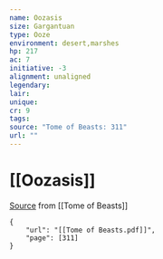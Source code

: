 ```yaml
---
name: Oozasis
size: Gargantuan
type: Ooze
environment: desert,marshes
hp: 217
ac: 7
initiative: -3
alignment: unaligned
legendary: 
lair: 
unique: 
cr: 9
tags: 
source: "Tome of Beasts: 311"
url: ""
---
```

# [[Oozasis]]

[Source](zotero://open-pdf/library/items/ULEQWHJM?page=311) from [[Tome of Beasts]]

```pdf
{
	"url": "[[Tome of Beasts.pdf]]",
	"page": [311]
}
```

